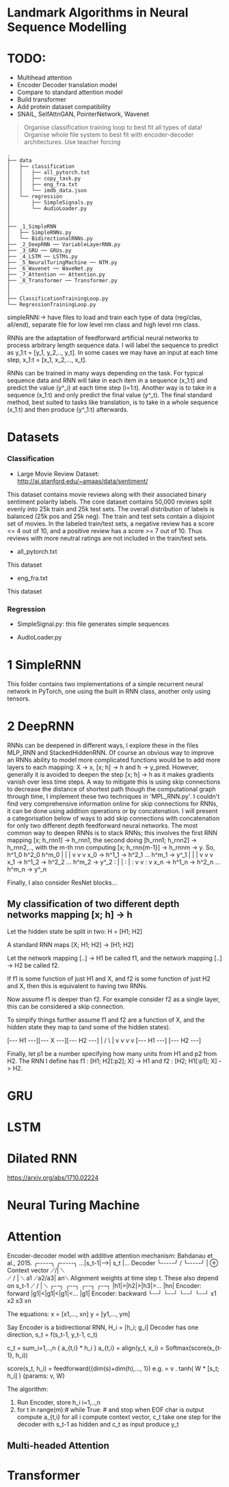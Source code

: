 # Landmark Algorithms in Neural Sequence Modelling


# TODO:

- Multihead attention
- Encoder Decoder translation model
- Compare to standard attention model
- Build transformer
- Add protein dataset compatibility
- SNAIL, SelfAttnGAN, PointerNetwork, Wavenet

> Organise classification training loop to best fit all types of data!
> Organise whole file system to best fit with encoder-decoder architectures.
> Use teacher forcing


```
.
├── data
│   ├── classification
│   │   ├── all_pytorch.txt
│   │   ├── copy_task.py
│   │   ├── eng_fra.txt
│   │   └── imdb_data.json
│   └── regression
│       ├── SimpleSignals.py
│       └── AudioLoader.py
│
│
├── _1_SimpleRNN
│   ├── SimpleRNNs.py
│   └── BidirectionalRNNs.py
├── _2_DeepRNN ── VariableLayerRNN.py
├── _3_GRU ── GRUs.py
├── _4_LSTM ── LSTMs.py
├── _5_NeuralTuringMachine ── NTM.py
├── _6_Wavenet ── WaveNet.py
├── _7_Attention ── Attention.py
├── _8_Transformer ── Transformer.py
│
│
├── ClassificationTrainingLoop.py
└── RegressionTrainingLoop.py
```

simpleRNN:-> have files to load and train each type of data (reg/clas, all/end), separate file for low level rnn class and high level rnn class.



RNNs are the adaptation of feedforward artificial neural networks to process arbitrary length sequence data.
I will label the sequence to predict as y_1:t = [y_1, y_2,.., y_t].
In some cases we may have an input at each time step, x_1:t = [x_1, x_2,..., x_t].

RNNs can be trained in many ways depending on the task. For typical sequence data and RNN will take in each item in a sequence (x_1:t) and predict the value (y^_i) at each time step (i=1:t). Another way is to take in a sequence (x_1:t) and only predict the final value (y^_t). The final standard method, best suited to tasks like translation, is to take in a whole sequence (x_1:t) and then produce (y^_1:t) afterwards.

# Datasets

### Classification

- Large Movie Review Dataset: http://ai.stanford.edu/~amaas/data/sentiment/

    <span style="color:grey">
This dataset contains movie reviews along with their associated binary sentiment polarity labels. The core dataset contains 50,000 reviews split evenly into 25k train and 25k test sets. The overall distribution of labels is balanced (25k pos and 25k neg). The train and test sets contain a disjoint set of movies. In the labeled train/test sets, a negative review has a score <= 4 out of 10, and a positive review has a score >= 7 out of 10. Thus reviews with more neutral ratings are not included in the train/test sets.
</span>


- all_pytorch.txt

  <span style="color:grey">
This dataset
</span>


- eng_fra.txt

  <span style="color:grey">
This dataset
</span>


### Regression

- SimpleSignal.py: this file generates simple sequences

- AudioLoader.py



# 1 SimpleRNN

This folder contains two implementations of a simple recurrent neural network in PyTorch, one using the built in RNN class, another only using tensors.



# 2 DeepRNN

RNNs can be deepened in different ways, I explore these in the files MLP_RNN and StackedHiddenRNN. Of course an obvious way to improve an RNNs ability to model more complicated functions would be to add more layers to each mapping: X -> x, [x; h] -> h and h -> y_pred. However, generally it is avoided to deepen the step [x; h] -> h as it makes gradients vanish over less time steps. A way to mitigate this is using skip connections to decrease the distance of shortest path though the computational graph through time, I implement these two techniques in 'MPL_RNN.py'. I couldn't find very comprehensive information online for skip connections for RNNs, it can be done using addition operations or by concatenation. I will present a categorisation below of ways to add skip connections with concatenation for only two different depth feedforward neural networks. The most common way to deepen RNNs is to stack RNNs; this involves the first RNN mapping [x; h_rnn1] -> h_rnn1, the second doing [h_rnn1; h_rnn2] -> h_rnn2,.., with the m-th rnn computing [x; h_rnn{m-1}] -> h_rnnm -> y.
So,
       h^1_0    h^2_0     h^m_0
        |        |         |
	    v        v         v
x_0 -> h^1_1 -> h^2_1 ... h^m_1 -> y^_1
        |        |         |
	    v        v         v
x_1 -> h^1_2 -> h^2_2 ... h^m_2 -> y^_2
:       |        |     :   |
:       v        v     :   v
x_n -> h^1_n -> h^2_n ... h^m_n -> y^_n


Finally, I also consider ResNet blocks...

## My classification of two different depth networks mapping [x; h] -> h

Let the hidden state be split in two: H = [H1; H2]

A standard RNN maps [X; H1; H2] -> [H1; H2]

Let the network mapping [..] -> H1 be called f1, and the network mapping [..] -> H2 be called f2.

If f1 is some function of just H1 and X, and f2 is some function of just H2 and X, then this is equivalent to having two RNNs.

Now assume f1 is deeper than f2. For example consider f2 as a single layer, this can be considered a skip connection.

To simpify things further assume f1 and f2 are a function of X, and the hidden state they map to (and some of the hidden states).

[--- H1 ---][--- X ---][--- H2 ---]
     |       /       \      |
     v      v         v     v
[--- H1 ---]           [--- H2 ---]

Finally, let p1 be a number specifying how many units from H1 and p2 from H2. The RNN I define has f1 : [H1; H2[:p2]; X] -> H1 and f2 : [H2; H1[:p1]; X] -> H2.

# GRU


# LSTM


# Dilated RNN

https://arxiv.org/abs/1710.02224


# Neural Turing Machine


# Attention

Encoder-decoder model with additive attention mechanism: Bahdanau et al., 2015.
   ╭-----╮   ╭-----╮
...|s_t-1|-->| s_t |...  Decoder
   ╰-----╯ / ╰-----╯
           |
           ⊕             Context vector
         ⟋/| ⟍  
       ⟋ / |   ⟍
  a1 ⟋a2/a3|   an⟍      Alignment weights at time step t. These also depend on s_t-1
   ⟋   /   |       ⟍
┌--┐ ┌--┐ ┌--┐     ┌--┐ 
|h1|>|h2|>|h3|>... |hn|  Encoder: forward
|g1|<|g1|<|g1|<... |g1|  Encoder: backward
└--┘ └--┘ └--┘     └--┘
 x1   x2   x3       xn


The equations:
x = [x1,..., xn]
y = [y1,..., ym]

Say Encoder is a bidirectional RNN, H_i = [h_i; g_i]
Decoder has one direction, s_t = f(s_t-1, y_t-1, c_t)

c_t = sum_i=1,..,n { a_{t,i} * h_i }
a_{t,i} = align(y_t, x_i) = Softmax(score(s_{t-1}, h_i))

score(s_t, h_i) = feedforward({dim(s)+dim(h),..., 1})
e.g.            = v . tanh( W * [s_t; h_i] ) {params: v, W}


The algorithm:
1. Run Encoder, store h_i i=1,..,n
2. for t in range(m):# while True: # and stop when EOF char is output
       compute a_{t,i} for all i
       compute context vector, c_t
       take one step for the decoder with s_t-1 as hidden and c_t as input
       produce y_t

## Multi-headed Attention



# Transformer
